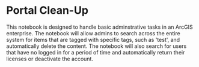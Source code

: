 # Portal Clean-Up

This notebook is designed to handle basic adminstrative tasks in an ArcGIS enterprise. The notebook will allow admins to search across the entire system for items that are tagged with specific tags, such as 'test', and automatically delete the content. The notebook will also search for users that have no logged in for a period of time and automatically return their licenses or deactivate the account.
